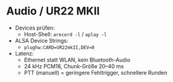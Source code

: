 # Audio / UR22 MKII

- Devices prüfen:
  - Host-Shell: `arecord -l` / `aplay -l`
- ALSA Device Strings:
  - `plughw:CARD=UR22mkII,DEV=0`
- Latenz:
  - Ethernet statt WLAN, kein Bluetooth-Audio
  - 24 kHz PCM16, Chunk-Größe 20–40 ms
  - PTT (manuell) = geringere Fehltrigger, schnellere Runden
